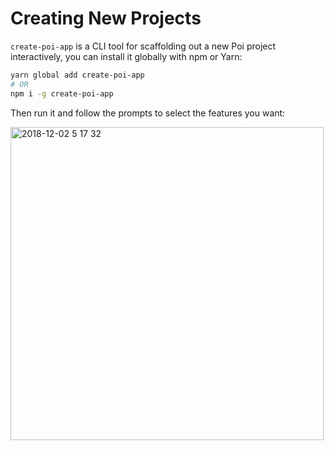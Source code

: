 # Creating New Projects

`create-poi-app` is a CLI tool for scaffolding out a new Poi project interactively, you can install it globally with npm or Yarn:

```bash
yarn global add create-poi-app
# OR
npm i -g create-poi-app
```

Then run it and follow the prompts to select the features you want:

<img width="501" alt="2018-12-02 5 17 32" src="https://user-images.githubusercontent.com/8784712/49337914-357ffa00-f656-11e8-9f33-a9cf9cd682fa.png">
